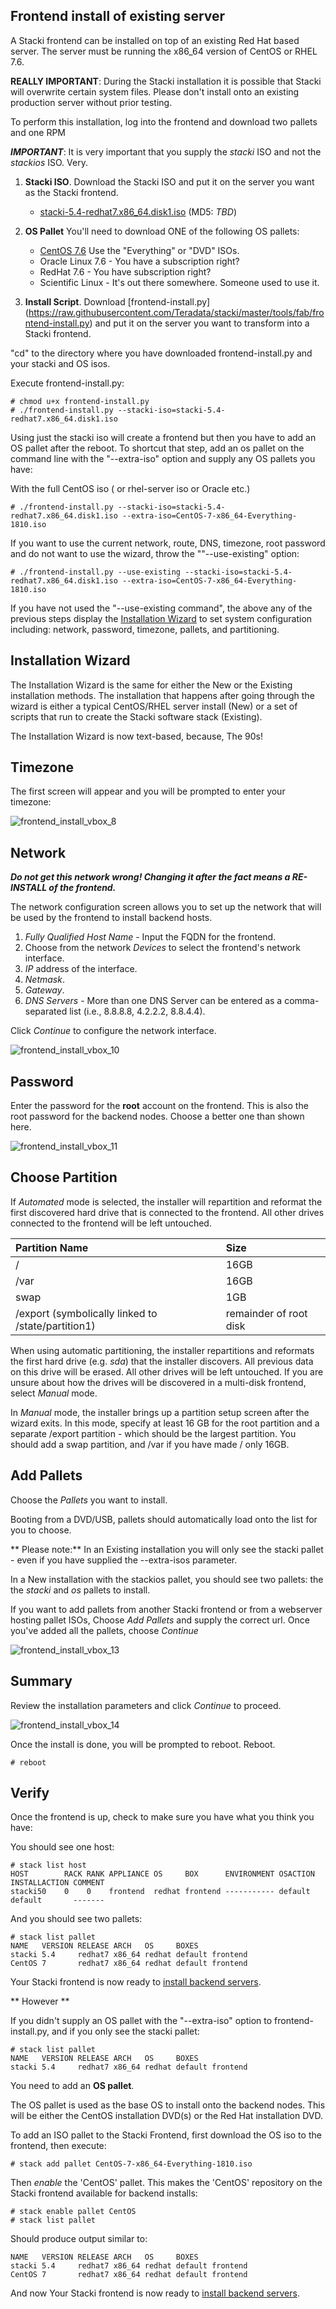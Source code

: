 ## Frontend install of existing server

A Stacki frontend can be installed on top of an existing Red Hat based server. The server must be running the x86_64 version of CentOS or RHEL 7.6.

**__REALLY IMPORTANT__**: During the Stacki installation it is possible that Stacki will overwrite certain system files.  Please don't install onto an existing production server without prior testing.

To perform this installation, log into the frontend and download two pallets and one RPM

**_IMPORTANT_**: It is very important that you supply the _stacki_ ISO and not the _stackios_ ISO. Very.

1. **Stacki ISO**. Download the Stacki ISO and put it on the server you want as the Stacki frontend.

    * [stacki-5.4-redhat7.x86_64.disk1.iso](https://github.com/Teradata/stacki/releases/download/stacki-5.4/stacki-5.4-redhat7.x86_64.disk1.iso) (MD5: *TBD*)

2. **OS Pallet** You'll need to download ONE of the following OS pallets:

      * [CentOS 7.6](http://archive.kernel.org/centos-vault/7.6.1810/isos/x86_64/) Use the "Everything" or "DVD" ISOs.
      * Oracle Linux 7.6 - You have a subscription right?
      * RedHat 7.6 - You have subscription right?
      * Scientific Linux - It's out there somewhere. Someone used to use it.

3. **Install Script**. Download [frontend-install.py] (https://raw.githubusercontent.com/Teradata/stacki/master/tools/fab/frontend-install.py)
 and put it on the server you want to transform into a Stacki frontend.

"cd" to the directory where you have downloaded frontend-install.py and your stacki and OS isos.

Execute frontend-install.py:

    # chmod u+x frontend-install.py
    # ./frontend-install.py --stacki-iso=stacki-5.4-redhat7.x86_64.disk1.iso

Using just the stacki iso will create a frontend but then you have to add an OS pallet after the reboot. To shortcut that step, add an os pallet on the command line with the "--extra-iso" option and supply any OS pallets you have:

With the full CentOS iso ( or rhel-server iso or Oracle etc.)

    # ./frontend-install.py --stacki-iso=stacki-5.4-redhat7.x86_64.disk1.iso --extra-iso=CentOS-7-x86_64-Everything-1810.iso

If you want to use the current network, route, DNS, timezone, root password and do not want to use the wizard, throw the ""--use-existing" option:

    # ./frontend-install.py --use-existing --stacki-iso=stacki-5.4-redhat7.x86_64.disk1.iso --extra-iso=CentOS-7-x86_64-Everything-1810.iso


If you have not used the "--use-existing command", the above any of the previous steps display the [Installation Wizard](#installation-wizard) to set system configuration including: network, password, timezone, pallets, and partitioning.

## Installation Wizard

The Installation Wizard is the same for either the New or the Existing installation methods. The installation that happens after going through the wizard is either a typical CentOS/RHEL server install (New) or a set of scripts that run to create the Stacki software stack (Existing).

The Installation Wizard is now text-based, because, The 90s!

## Timezone

The first screen will appear and you will be prompted to enter your timezone:

![frontend_install_vbox_8](images/frontend/frontend_install_vbox_8.png)

## Network

_**Do not get this network wrong! Changing it after the fact means a RE-INSTALL of the frontend.**_

The network configuration screen allows you to set up the network that will
be used by the frontend to install backend hosts.

1. _Fully Qualified Host Name_ - Input the FQDN for the frontend.
2. Choose from the network _Devices_ to select the frontend's network interface.
3. _IP_ address of the interface.
4. _Netmask_.
5. _Gateway_.
5. _DNS Servers_ - More than one DNS Server can be entered as a comma-separated list (i.e., 8.8.8.8, 4.2.2.2, 8.8.4.4).

Click _Continue_ to configure the network interface.

![frontend_install_vbox_10](images/frontend/frontend_install_vbox_10.png)

## Password

Enter the password for the **root** account on the frontend.  This is also the root password for the backend nodes. Choose a better one than shown here.

![frontend_install_vbox_11](images/frontend/frontend_install_vbox_11.png)

## Choose Partition

If _Automated_ mode is selected, the installer will
repartition and reformat the first discovered hard drive
that is connected to the frontend. All other drives
connected to the frontend will be left untouched.

| Partition Name                                     | Size                   |
|:---------------------------------------------------|:-----------------------|
| /                                                  | 16GB                   |
| /var                                               | 16GB                   |
| swap                                               | 1GB                    |
| /export (symbolically linked to /state/partition1) | remainder of root disk |

When using automatic partitioning, the installer repartitions
and reformats the first hard drive (e.g. _sda_) that the installer
discovers. All previous data on this drive will be erased.
All other drives will be left untouched. If you are unsure about how
the drives will be discovered in a multi-disk frontend,
select _Manual_ mode.

In _Manual_ mode, the installer brings up a partition setup
screen after the wizard exits. In this mode, specify at least 16 GB
for the root partition and a separate /export partition - which should be the largest partition. You should add a swap partition, and /var if you have made / only 16GB.

## Add Pallets

Choose the _Pallets_ you want to install.

Booting from a DVD/USB, pallets should automatically load onto the list for you to choose.

** Please note:** In an Existing installation you will only see the stacki pallet - even if you have supplied the --extra-isos parameter.

In a New installation with the stackios pallet, you should see two pallets: the the _stacki_ and _os_ pallets to install.

If you want to add pallets from another Stacki frontend or from a webserver hosting pallet ISOs, Choose _Add Pallets_ and supply the correct url. Once you've added all the pallets, choose _Continue_

![frontend_install_vbox_13](images/frontend/frontend_install_vbox_13.png)


## Summary

Review the installation parameters and click _Continue_ to proceed.

![frontend_install_vbox_14](images/frontend/frontend_install_vbox_14.png)


Once the install is done, you will be prompted to reboot. Reboot.

    # reboot

## Verify
Once the frontend is up, check to make sure you have what you think you have:

You should see one host:

```
# stack list host
HOST        RACK RANK APPLIANCE OS     BOX      ENVIRONMENT OSACTION INSTALLACTION COMMENT
stacki50    0    0    frontend  redhat frontend ----------- default  default       -------
```

And you should see two pallets:

```
# stack list pallet
NAME   VERSION RELEASE ARCH   OS     BOXES
stacki 5.4     redhat7 x86_64 redhat default frontend
CentOS 7       redhat7 x86_64 redhat default frontend
```

Your Stacki frontend is now ready to [install backend servers](Backend-Installation).

** However **

If you didn't supply an OS pallet with the "--extra-iso" option to frontend-install.py, and if you only see the stacki pallet:

```
# stack list pallet
NAME   VERSION RELEASE ARCH   OS     BOXES
stacki 5.4     redhat7 x86_64 redhat default frontend
```

You need to add an **OS pallet**.

The OS pallet is used as the base OS to install onto the backend nodes.
This will be either the CentOS installation DVD(s) or the Red Hat installation DVD.

To add an ISO pallet to the Stacki Frontend, first download the OS iso to the frontend, then execute:

```
# stack add pallet CentOS-7-x86_64-Everything-1810.iso
```

Then _enable_ the 'CentOS' pallet. This makes the 'CentOS' repository on the Stacki frontend available for backend installs:

```
# stack enable pallet CentOS
# stack list pallet
```

Should produce output similar to:

```
NAME   VERSION RELEASE ARCH   OS     BOXES
stacki 5.4     redhat7 x86_64 redhat default frontend
CentOS 7       redhat7 x86_64 redhat default frontend
```

And now Your Stacki frontend is now ready to [install backend servers](Backend-Installation).
